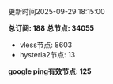 更新时间2025-09-29 18:15:00

**总订阅: 188**
**总节点: 34055**
- vless节点: 8603
- hysteria2节点: 13

**google ping有效节点: 125**
